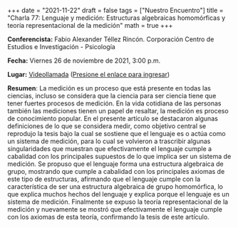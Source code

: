 +++
date      = "2021-11-22"
draft     = false
tags      = ["Nuestro Encuentro"]
title     = "Charla 77: Lenguaje y medición: Estructuras algebraicas homomórficas y teoría representacional de la medición"
math      = true
+++

**Conferencista:**  Fabio Alexander Téllez Rincón. Corporación Centro de Estudios e Investigación - Psicología

**Fecha:** Viernes 26 de noviembre de 2021, 3:00 p.m.

**Lugar:** [Videollamada](https://meet.google.com/izy-pzig-pbf)  ([Presione el enlace para ingresar](https://meet.google.com/izy-pzig-pbf))

**Resumen**: La medición es un proceso que está presente en todas las ciencias, incluso se considera que la ciencia para ser ciencia tiene que tener fuertes procesos de medición. En la vida cotidiana de las personas también las mediciones tienen un papel de resaltar, la medición es proceso de conocimiento popular. En el presente artículo se destacaron algunas definiciones de lo que se considera medir, como objetivo central se reprodujo la tesis bajo la cual se sostiene que el lenguaje es o actúa como un sistema de medición, para lo cual se volvieron a trascribir algunas singularidades que muestran que efectivamente el lenguaje cumple a cabalidad con los principales supuestos de lo que implica ser un sistema de medición. Se propuso que el lenguaje forma una estructura algebraica de grupo, mostrando que cumple a cabalidad con los principales axiomas de este tipo de estructuras, afirmando que el lenguaje cumple con la característica de ser una estructura algebraica de grupo homomórfica, lo que explica muchos hechos del lenguaje y explica porque el lenguaje es un sistema de medición. Finalmente se expuso la teoría representacional de la medición y nuevamente se mostró que efectivamente el lenguaje cumple con los axiomas de esta teoría, confirmando la tesis de este artículo.
